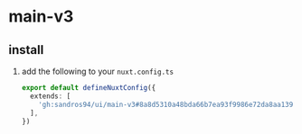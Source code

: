 # main-v3

## install

1. add the following to your `nuxt.config.ts`
    ```ts
    export default defineNuxtConfig({
      extends: [
        'gh:sandros94/ui/main-v3#8a8d5310a48bda66b7ea93f9986e72da8aa13982',
      ],
    })
